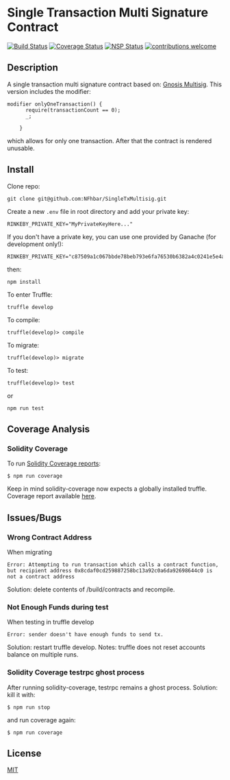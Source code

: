 # Single Transaction Multi Signature Contract

<div>

[![Build Status](https://travis-ci.org/NFhbar/SingleTxMultisig.png?branch=master)](https://travis-ci.org/NFhbar/SingleTxMultisig)
[![Coverage Status](https://coveralls.io/repos/github/NFhbar/SingleTxMultisig/badge.svg?branch=master)](https://coveralls.io/github/NFhbar/SingleTxMultisig?branch=master)
[![NSP Status](https://nodesecurity.io/orgs/nicolas-frega/projects/ff951f47-780c-48d0-af12-330754a60afa/badge)](https://nodesecurity.io/orgs/nicolas-frega/projects/ff951f47-780c-48d0-af12-330754a60afa)
[![contributions welcome](https://img.shields.io/badge/contributions-welcome-brightgreen.svg?style=flat)](https://github.com/NFhbar/SingleTxMultisig/issues)

</div>

## Description
A single transaction multi signature contract based on: [Gnosis Multisig](https://github.com/gnosis/MultiSigWallet).
This version includes the modifier:
```    
modifier onlyOneTransaction() {
      require(transactionCount == 0);
      _;

    }
```
which allows for only one transaction. After that the contract is rendered unusable.

## Install
Clone repo:
```
git clone git@github.com:NFhbar/SingleTxMultisig.git
```

Create a new ```.env``` file in root directory and add your private key:
```
RINKEBY_PRIVATE_KEY="MyPrivateKeyHere..."
```
If you don't have a private key, you can use one provided by Ganache (for development only!):
```
RINKEBY_PRIVATE_KEY="c87509a1c067bbde78beb793e6fa76530b6382a4c0241e5e4a9ec0a0f44dc0d3"
```
then:
```
npm install
```
To enter Truffle:
```
truffle develop
```
To compile:
```
truffle(develop)> compile
```
To migrate:
```
truffle(develop)> migrate
```
To test:
```
truffle(develop)> test
```
or
```
npm run test
```

## Coverage Analysis
### Solidity Coverage
To run [Solidity Coverage reports](https://github.com/sc-forks/solidity-coverage):
```
$ npm run coverage
```
Keep in mind solidity-coverage now expects a globally installed truffle.
Coverage report available [here](https://github.com/NFhbar/SingleTxMultisig/blob/master/coverage).

## Issues/Bugs
### Wrong Contract Address
When migrating
```
Error: Attempting to run transaction which calls a contract function, but recipient address 0x8cdaf0cd259887258bc13a92c0a6da92698644c0 is not a contract address
```
Solution: delete contents of /build/contracts and recompile.

### Not Enough Funds during test
When testing in truffle develop
```
Error: sender doesn't have enough funds to send tx.
```
Solution: restart truffle develop.
Notes: truffle does not reset accounts balance on multiple runs.

### Solidity Coverage testrpc ghost process
After running solidity-coverage, testrpc remains a ghost process.
Solution: kill it with:
```
$ npm run stop
```
and run coverage again:
```
$ npm run coverage
```

## License
[MIT](https://github.com/OpenZeppelin/zeppelin-solidity/blob/master/LICENSE)
